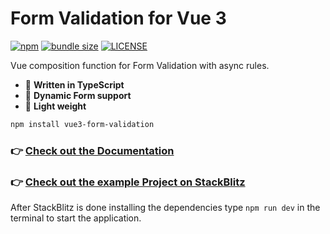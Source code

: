 # Form Validation for Vue 3

[![npm](https://badgen.net/npm/v/vue3-form-validation)](https://www.npmjs.com/package/vue3-form-validation)
[![bundle size](https://badgen.net/bundlephobia/minzip/vue3-form-validation)](https://bundlephobia.com/result?p=vue3-form-validation@latest)
[![LICENSE](https://badgen.net/github/license/micromatch/micromatch?color=green)](https://github.com/JensDll/vue3-form-validation/blob/main/LICENSE)

Vue composition function for Form Validation with async rules.

- :milky_way: **Written in TypeScript**
- :ocean: **Dynamic Form support**
- :fallen_leaf: **Light weight**

```bash
npm install vue3-form-validation
```

### :point_right: [Check out the Documentation](https://github.com/JensDll/vue3-form-validation/wiki/Documentation)
### :point_right: [Check out the example Project on StackBlitz](https://stackblitz.com/github/JensDll/vue3-form-validation/tree/main/packages/vue-app?file=src%2Fpages%2FHomeForm.vue)
After StackBlitz is done installing the dependencies type `npm run dev` in the terminal to start the application.
